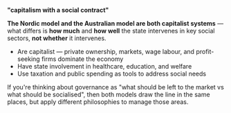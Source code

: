 **"capitalism with a social contract"**

**The Nordic model and the Australian model are both capitalist systems** — what differs is **how much** and **how well** the state intervenes in key social sectors, **not whether** it intervenes.

- Are capitalist — private ownership, markets, wage labour, and profit-seeking firms dominate the economy
- Have state involvement in healthcare, education, and welfare
- Use taxation and public spending as tools to address social needs

If you're thinking about governance as "what should be left to the market vs what should be socialised", then both models draw the line in the same places, but apply different philosophies to manage those areas.



